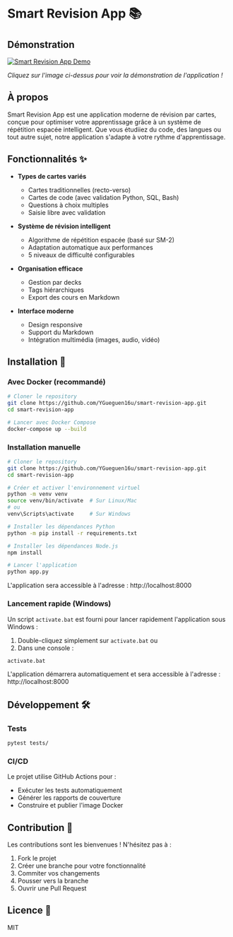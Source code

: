 # Smart Revision App 📚

## Démonstration

[![Smart Revision App Demo](https://img.youtube.com/vi/SiMYimZXjFE/maxresdefault.jpg)](https://youtu.be/SiMYimZXjFE)

*Cliquez sur l'image ci-dessus pour voir la démonstration de l'application !*

## À propos

Smart Revision App est une application moderne de révision par cartes, conçue pour optimiser votre apprentissage grâce à un système de répétition espacée intelligent. Que vous étudiiez du code, des langues ou tout autre sujet, notre application s'adapte à votre rythme d'apprentissage.

## Fonctionnalités ✨

- **Types de cartes variés**
  - Cartes traditionnelles (recto-verso)
  - Cartes de code (avec validation Python, SQL, Bash)
  - Questions à choix multiples
  - Saisie libre avec validation

- **Système de révision intelligent**
  - Algorithme de répétition espacée (basé sur SM-2)
  - Adaptation automatique aux performances
  - 5 niveaux de difficulté configurables

- **Organisation efficace**
  - Gestion par decks
  - Tags hiérarchiques
  - Export des cours en Markdown

- **Interface moderne**
  - Design responsive
  - Support du Markdown
  - Intégration multimédia (images, audio, vidéo)

## Installation 🚀

### Avec Docker (recommandé)

```bash
# Cloner le repository
git clone https://github.com/YGueguen16u/smart-revision-app.git
cd smart-revision-app

# Lancer avec Docker Compose
docker-compose up --build
```

### Installation manuelle

```bash
# Cloner le repository
git clone https://github.com/YGueguen16u/smart-revision-app.git
cd smart-revision-app

# Créer et activer l'environnement virtuel
python -m venv venv
source venv/bin/activate  # Sur Linux/Mac
# ou
venv\Scripts\activate     # Sur Windows

# Installer les dépendances Python
python -m pip install -r requirements.txt

# Installer les dépendances Node.js
npm install

# Lancer l'application
python app.py
```

L'application sera accessible à l'adresse : http://localhost:8000

### Lancement rapide (Windows)

Un script `activate.bat` est fourni pour lancer rapidement l'application sous Windows :

1. Double-cliquez simplement sur `activate.bat`
   ou
2. Dans une console :
```bash
activate.bat
```

L'application démarrera automatiquement et sera accessible à l'adresse : http://localhost:8000

## Développement 🛠️

### Tests

```bash
pytest tests/
```

### CI/CD

Le projet utilise GitHub Actions pour :
- Exécuter les tests automatiquement
- Générer les rapports de couverture
- Construire et publier l'image Docker

## Contribution 🤝

Les contributions sont les bienvenues ! N'hésitez pas à :
1. Fork le projet
2. Créer une branche pour votre fonctionnalité
3. Commiter vos changements
4. Pousser vers la branche
5. Ouvrir une Pull Request

## Licence 📄

MIT
